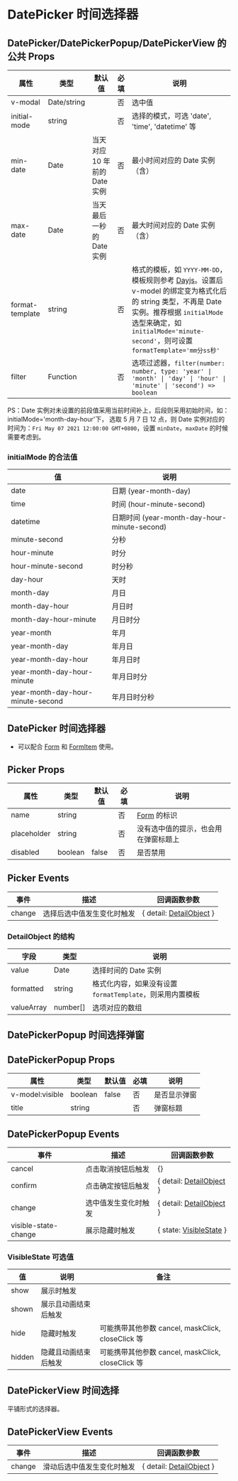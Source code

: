 # DatePicker 时间选择器

## DatePicker/DatePickerPopup/DatePickerView 的公共 Props

| 属性            | 类型        | 默认值                       | 必填 | 说明                                                                                                                                                                                                                                                                                                         |
| --------------- | ----------- | ---------------------------- | ---- | ------------------------------------------------------------------------------------------------------------------------------------------------------------------------------------------------------------------------------------------------------------------------------------------------------------ |
| v-modal         | Date/string |                              | 否   | 选中值                                                                                                                                                                                                                                                                                                       |
| initial-mode    | string      |                              | 否   | 选择的模式，可选 'date', 'time', 'datetime' 等                                                                                                                                                                                                                                                               |
| min-date        | Date        | 当天对应 10 年前的 Date 实例 | 否   | 最小时间对应的 Date 实例（含）                                                                                                                                                                                                                                                                               |
| max-date        | Date        | 当天最后一秒的 Date 实例     | 否   | 最大时间对应的 Date 实例（含）                                                                                                                                                                                                                                                                               |
| format-template | string      |                              | 否   | 格式的模板，如 `YYYY-MM-DD`，模板规则参考 [Dayjs](https://dayjs.fenxianglu.cn/category/parse.html#%E5%AD%97%E7%AC%A6%E4%B8%B2)。设置后 v-model 的绑定变为格式化后的 string 类型，不再是 Date 实例。推荐根据 `initialMode` 选型来确定，如 `initialMode='minute-second'`，则可设置 `formatTemplate='mm分ss秒'` |
| filter          | Function    |                              | 否   | 选项过滤器，`filter(number: number, type: 'year' \| 'month' \| 'day' \| 'hour' \| 'minute' \| 'second') => boolean`                                                                                                                                                                                          |

PS：Date 实例对未设置的前段值采用当前时间补上，后段则采用初始时间，如：initialMode='month-day-hour'下， 选取 5 月 7 日 12 点，则 Date 实例对应的时间为：`Fri May 07 2021 12:00:00 GMT+0800`，设置 `minDate`，`maxDate` 的时候需要考虑到。

### initialMode 的合法值

| 值                                | 说明                                         |
| --------------------------------- | -------------------------------------------- |
| date                              | 日期 (year-month-day)                        |
| time                              | 时间 (hour-minute-second)                    |
| datetime                          | 日期时间 (year-month-day-hour-minute-second) |
| minute-second                     | 分秒                                         |
| hour-minute                       | 时分                                         |
| hour-minute-second                | 时分秒                                       |
| day-hour                          | 天时                                         |
| month-day                         | 月日                                         |
| month-day-hour                    | 月日时                                       |
| month-day-hour-minute             | 月日时分                                     |
| year-month                        | 年月                                         |
| year-month-day                    | 年月日                                       |
| year-month-day-hour               | 年月日时                                     |
| year-month-day-hour-minute        | 年月日时分                                   |
| year-month-day-hour-minute-second | 年月日时分秒                                 |

## DatePicker 时间选择器

- 可以配合 [Form](./Form.md) 和 [FormItem](./Form.md#formitem-表单项) 使用。

## Picker Props

| 属性        | 类型    | 默认值 | 必填 | 说明                                 |
| ----------- | ------- | ------ | ---- | ------------------------------------ |
| name        | string  |        | 否   | [Form](./Form.md) 的标识             |
| placeholder | string  |        | 否   | 没有选中值的提示，也会用在弹窗标题上 |
| disabled    | boolean | false  | 否   | 是否禁用                             |

## Picker Events

| 事件   | 描述                       | 回调函数参数                                                    |
| ------ | -------------------------- | --------------------------------------------------------------- |
| change | 选择后选中值发生变化时触发 | { detail: [DetailObject](./DatePicker.md#detailobject-的结构) } |

### DetailObject 的结构

| 字段       | 类型     | 说明                                                      |
| ---------- | -------- | --------------------------------------------------------- |
| value      | Date     | 选择时间的 Date 实例                                      |
| formatted  | string   | 格式化内容，如果没有设置 `formatTemplate`，则采用内置模板 |
| valueArray | number[] | 选项对应的数组                                            |

## DatePickerPopup 时间选择弹窗

## DatePickerPopup Props

| 属性            | 类型    | 默认值 | 必填 | 说明         |
| --------------- | ------- | ------ | ---- | ------------ |
| v-model:visible | boolean | false  | 否   | 是否显示弹窗 |
| title           | string  |        | 否   | 弹窗标题     |

## DatePickerPopup Events

| 事件                 | 描述                 | 回调函数参数                                                    |
| -------------------- | -------------------- | --------------------------------------------------------------- |
| cancel               | 点击取消按钮后触发   | {}                                                              |
| confirm              | 点击确定按钮后触发   | { detail: [DetailObject](./DatePicker.md#detailobject-的结构) } |
| change               | 选中值发生变化时触发 | { detail: [DetailObject](./DatePicker.md#detailobject-的结构) } |
| visible-state-change | 展示隐藏时触发       | { state: [VisibleState](./DatePicker.md#visiblestate-可选值) }  |

### VisibleState 可选值

| 值     | 说明                 | 备注                                              |
| ------ | -------------------- | ------------------------------------------------- |
| show   | 展示时触发           |                                                   |
| shown  | 展示且动画结束后触发 |                                                   |
| hide   | 隐藏时触发           | 可能携带其他参数 cancel, maskClick, closeClick 等 |
| hidden | 隐藏且动画结束后触发 | 可能携带其他参数 cancel, maskClick, closeClick 等 |

## DatePickerView 时间选择

平铺形式的选择器。

## DatePickerView Events

| 事件   | 描述                       | 回调函数参数                                                    |
| ------ | -------------------------- | --------------------------------------------------------------- |
| change | 滑动后选中值发生变化时触发 | { detail: [DetailObject](./DatePicker.md#detailobject-的结构) } |

